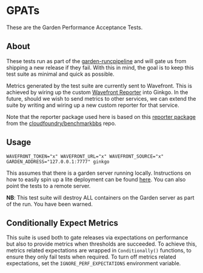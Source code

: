# GPATs

These are the Garden Performance Acceptance Tests.

## About

These tests run as part of the
[garden-runcpipeline](https://garden.ci.cf-app.com/) and will gate us from
shipping a new release if they fail. With this in mind, the goal is to keep
this test suite as minimal and quick as possible.

Metrics generated by the test suite are currently sent to Wavefront. This is
achieved by wiring up the custom [Wavefront
Reporter](https://github.com/cloudfoundry/garden-performance-acceptance-tests/blob/master/reporter/wavefront.go)
into Ginkgo. In the future, should we wish to send metrics to other services,
we can extend the suite by writing and wiring up a new custom reporter for that
service.

Note that the reporter package used here is based on this [reporter
package](https://github.com/cloudfoundry/benchmarkbbs/tree/master/reporter)
from the
[cloudfoundry/benchmarkbbs](https://github.com/cloudfoundry/benchmarkbbs) repo.

## Usage

```
WAVEFRONT_TOKEN="x" WAVEFRONT_URL="x" WAVEFRONT_SOURCE="x" GARDEN_ADDRESS="127.0.0.1:7777" ginkgo
```

This assumes that there is a garden server running locally. Instructions on how
to easily spin up a lite deployment can be found
[here](https://github.com/cloudfoundry/garden-runc-release#running). You can
also point the tests to a remote server.

**NB**: This test suite will destroy ALL containers on the Garden server as
part of the run. You have been warned. 

## Conditionally Expect Metrics

This suite is used both to gate releases via expectations on performance but
also to provide metrics when thresholds are succeeded. To achieve this, metrics
related expectations are wrapped in `Conditionally()` functions, to ensure they
only fail tests when required. To turn off metrics related expectations, set
the `IGNORE_PERF_EXPECTATIONS` environment variable.

